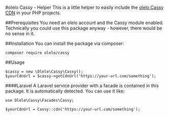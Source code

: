 #olelo Cassy - Helper
This is a little helper to easily include the [olelo Cassy CDN](https://www.olelo.io/cassy) in your PHP projects. 

##Prerequisites
You need an olelo account and the Cassy module enabled. Technically you could use this package anyway - however, there would be no sense in it.

##Installation
You can install the package via composer:
```
composer require olelo/cassy
```

##Usage
```
$cassy = new \Olelo\Cassy\Cassy();
$yourCdnUrl = $cassy->getCdnUrl('https://your-url.com/something'); 
```

####Laravel
A Laravel service provider with a facade is contained in this package. It is automatically detected. You can use it like:
```
use Olelo\Cassy\Facades\Cassy;

$yourCdnUrl = Cassy::cdn('https://your-url.com/something');
```